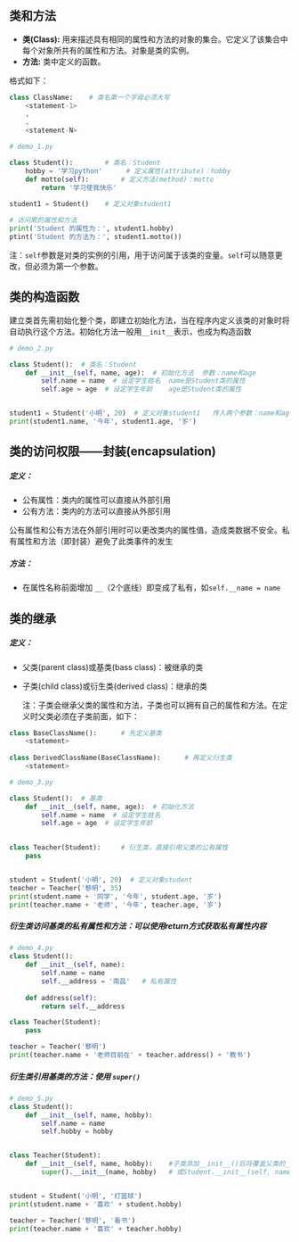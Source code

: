 ## 类和方法

- **类(Class):** 用来描述具有相同的属性和方法的对象的集合。它定义了该集合中每个对象所共有的属性和方法。对象是类的实例。
- **方法:** 类中定义的函数。

格式如下：

```python
class ClassName:	# 类名第一个字母必须大写
    <statement-1>
    .
    .
    <statement-N>	
```

```python
# demo_1.py

class Student():		# 类名：Student
    hobby = '学习python'		# 定义属性(attribute)：hobby
    def motto(self):		# 定义方法(method)：motto
        return '学习使我快乐' 
    
student1 = Student()	# 定义对象student1

# 访问累的属性和方法
print('Student 的属性为：', student1.hobby)
ptint('Student 的方法为：', student1.motto())

```
注：`self`参数是对类的实例的引用，用于访问属于该类的变量。`self`可以随意更改，但必须为第一个参数。
## 类的构造函数

 建立类首先需初始化整个类，即建立初始化方法，当在程序内定义该类的对象时将自动执行这个方法。初始化方法一般用`__init__`表示，也成为构造函数

```python
# demo_2.py

class Student():  # 类名：Student
    def __init__(self, name, age):  # 初始化方法  参数：name和age
        self.name = name  # 设定学生姓名  name是Student类的属性
        self.age = age  # 设定学生年龄	age是Student类的属性


student1 = Student('小明', 20)  # 定义对象student1   传入两个参数：name和age
print(student1.name, '今年', student1.age, '岁')
```

## 类的访问权限——封装(encapsulation)

##### 定义：

- 公有属性：类内的属性可以直接从外部引用
- 公有方法：类内的方法可以直接从外部引用

公有属性和公有方法在外部引用时可以更改类内的属性值，造成类数据不安全。私有属性和方法（即封装）避免了此类事件的发生

##### 方法：

- 在属性名称前面增加 `__`（2个底线）即变成了私有，如`self.__name = name`

## 类的继承

##### 定义：

- 父类(parent class)或基类(bass class)：被继承的类

- 子类(child class)或衍生类(derived class)：继承的类

  注：子类会继承父类的属性和方法，子类也可以拥有自己的属性和方法。在定义时父类必须在子类前面，如下：

```python
class BaseClassName():		# 先定义基类
    <statement>
    
class DerivedClassName(BaseClassName):		# 再定义衍生类
    <statement>
```

```python
# demo_3.py

class Student():  # 基类
    def __init__(self, name, age):  # 初始化方法
        self.name = name  # 设定学生姓名
        self.age = age  # 设定学生年龄

        
class Teacher(Student):		# 衍生类，直接引用父类的公有属性
    pass


student = Student('小明', 20)  # 定义对象student 
teacher = Teacher('黎明', 35)
print(student.name + '同学', '今年', student.age, '岁')
print(teacher.name + '老师', '今年', teacher.age, '岁')

```

##### 衍生类访问基类的私有属性和方法：可以使用return方式获取私有属性内容

```python
# demo_4.py
class Student():
    def __init__(self, name):
        self.name = name
        self.__address = '南昌'	# 私有属性
    
    def address(self):
        return self.__address

class Teacher(Student):
    pass

teacher = Teacher('黎明')
print(teacher.name + '老师目前在' + teacher.address() + '教书')

```

##### 衍生类引用基类的方法：使用 `super()`

```python
# demo_5.py
class Student():
    def __init__(self, name, hobby):
        self.name = name
        self.hobby = hobby


class Teacher(Student):
    def __init__(self, name, hobby):    #子类添加__init__()后将覆盖父类的__init__() 
        super().__init__(name, hobby)   # 或Student.__init__(self, name, hobby)实现继承


student = Student('小明', '打篮球')
print(student.name + '喜欢' + student.hobby)

teacher = Teacher('黎明', '看书')
print(teacher.name + '喜欢' + teacher.hobby)
```
